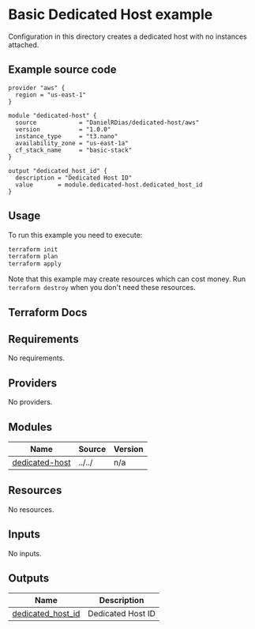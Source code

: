 # Basic Dedicated Host example

Configuration in this directory creates a dedicated host with no instances attached.

## Example source code

``` hcl
provider "aws" {
  region = "us-east-1"
}

module "dedicated-host" {
  source            = "DanielRDias/dedicated-host/aws"
  version           = "1.0.0"
  instance_type     = "t3.nano"
  availability_zone = "us-east-1a"
  cf_stack_name     = "basic-stack"
}

output "dedicated_host_id" {
  description = "Dedicated Host ID"
  value       = module.dedicated-host.dedicated_host_id
}
```

## Usage

To run this example you need to execute:

```bash
terraform init
terraform plan
terraform apply
```

Note that this example may create resources which can cost money. Run `terraform destroy` when you don't need these resources.

## Terraform Docs

<!-- BEGIN_TF_DOCS -->
## Requirements

No requirements.

## Providers

No providers.

## Modules

| Name | Source | Version |
|------|--------|---------|
| <a name="module_dedicated-host"></a> [dedicated-host](#module\_dedicated-host) | ../../ | n/a |

## Resources

No resources.

## Inputs

No inputs.

## Outputs

| Name | Description |
|------|-------------|
| <a name="output_dedicated_host_id"></a> [dedicated\_host\_id](#output\_dedicated\_host\_id) | Dedicated Host ID |
<!-- END_TF_DOCS -->